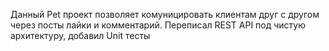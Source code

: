 Данный Pet проект позволяет комуницировать клиентам друг с другом через посты лайки и комментарий.
Переписал REST API под чистую архитектуру, добавил Unit тесты